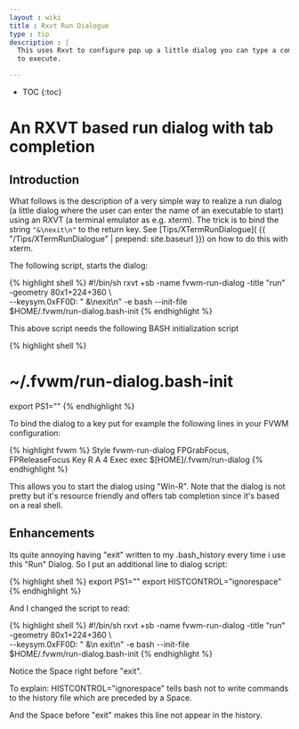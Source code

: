 ```yaml
---
layout : wiki
title : Rxvt Run Dialogue
type : tip
description : |
  This uses Rxvt to configure pop up a little dialog you can type a command
  to execute.

---
```

* TOC
{:toc}

# An RXVT based run dialog with tab completion

## Introduction

What follows is the description of a very simple way to realize a run dialog (a
little dialog where the user can enter the name of an executable to start) using
an RXVT (a terminal emulator as e.g. xterm). The trick is to bind the string
``"&\nexit\n"`` to the return key.  See [Tips/XTermRunDialogue](
{{ "/Tips/XTermRunDialogue" | prepend: site.baseurl }})
on how to do this with xterm.

The following script, starts the dialog:

{% highlight shell %}
#!/bin/sh
rxvt +sb -name fvwm-run-dialog -title "run" -geometry 80x1+224+360 \  
--keysym.0xFF0D: " &\nexit\n" -e bash --init-file \
$HOME/.fvwm/run-dialog.bash-init
{% endhighlight %}

This above script needs the following BASH initialization script

{% highlight shell %}
# ~/.fvwm/run-dialog.bash-init
export PS1=""
{% endhighlight %}

To bind the dialog to a key put for example the following lines in your
FVWM configuration:

{% highlight fvwm %}
Style fvwm-run-dialog FPGrabFocus, FPReleaseFocus
Key R A 4 Exec exec $[HOME]/.fvwm/run-dialog
{% endhighlight %}

This allows you to start the dialog using "Win-R". Note that the dialog is not pretty
but it's resource friendly and offers tab completion since it's based on a real
shell.

## Enhancements

Its quite annoying having "exit" written to my .bash\_history every time i use this "Run" Dialog.
So I put an additional line to dialog script:

{% highlight shell %}
export PS1=""
export HISTCONTROL="ignorespace"
{% endhighlight %}

And I changed the script to read:

{% highlight shell %}
#!/bin/sh
rxvt +sb -name fvwm-run-dialog -title "run" -geometry 80x1+224+360 \  
--keysym.0xFF0D: " &\n exit\n" -e bash --init-file \
$HOME/.fvwm/run-dialog.bash-init
{% endhighlight %}

Notice the Space right before "exit".

To explain: HISTCONTROL="ignorespace" tells bash not to write commands to
the history file which are preceded by a Space.

And the Space before "exit" makes this line not appear in the history.
